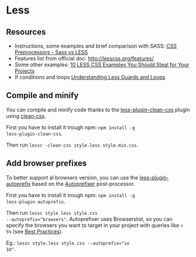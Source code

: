 # Less
## Resources
* Instructions, some examples and brief comparison with SASS: [CSS Preprocessors - Sass vs LESS](https://www.keycdn.com/blog/sass-vs-less)
* Features list from official doc: http://lesscss.org/features/
* Some other examples: [10 LESS CSS Examples You Should Steal for Your Projects](https://mayvendev.com/blog/10-less-css-examples-you-should-steal-for-your-projects)
* If conditions and loops [Understanding Less Guards and Loops](https://www.sitepoint.com/understanding-less-guards-loops/)

## Compile and minify
You can compile and minify code thanks to the [less-plugin-clean-css](https://github.com/less/less-plugin-clean-css) plugin using [clean-css](https://github.com/jakubpawlowicz/clean-css).

First you have to install it trough npm: 
<code>npm install -g less-plugin-clean-css</code>.

Then run <code>lessc -clean-css style.less style.min.css</code>.

## Add browser prefixes
To better support al browsers version, you can use the [less-plugin-autoprefix](https://github.com/less/less-plugin-autoprefix) based on the [Autoprefixer](https://github.com/postcss/autoprefixer) post-processor.

First you have to install it trough npm: 
<code>npm install -g less-plugin-autoprefix</code>.

Then run <code>lessc style.less style.css --autoprefix="browsers"</code>. Autoprefixer uses Browserslist, so you can specify the browsers you want to target in your project with queries like <code>> 5%</code> (see [Best Practices](https://github.com/browserslist/browserslist#best-practices)).

Eg.: <code>lessc style.less style.css --autoprefix="ie 10"</code>.
